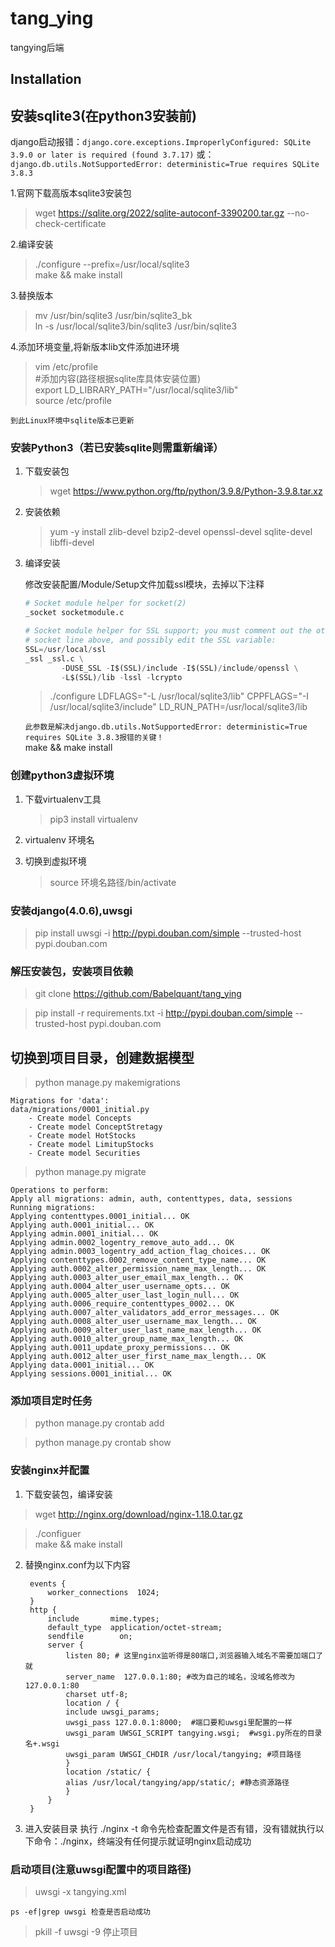 # tang_ying
tangying后端


## Installation

## 安装sqlite3(在python3安装前)
django启动报错：`django.core.exceptions.ImproperlyConfigured: SQLite 3.9.0 or later is required (found 3.7.17)`
或：`django.db.utils.NotSupportedError: deterministic=True requires SQLite 3.8.3`

1.官网下载高版本sqlite3安装包
>wget https://sqlite.org/2022/sqlite-autoconf-3390200.tar.gz --no-check-certificate

2.编译安装

> ./configure --prefix=/usr/local/sqlite3 <br>
make && make install 

3.替换版本

>mv /usr/bin/sqlite3 /usr/bin/sqlite3_bk<br>
ln -s /usr/local/sqlite3/bin/sqlite3 /usr/bin/sqlite3

4.添加环境变量,将新版本lib文件添加进环境

> vim /etc/profile<br>
#添加内容(路径根据sqlite库具体安装位置)<br>
export LD_LIBRARY_PATH="/usr/local/sqlite3/lib" <br>
source /etc/profile

`到此Linux环境中sqlite版本已更新`

### 安装Python3（若已安装sqlite则需重新编译）

1. 下载安装包
    > wget https://www.python.org/ftp/python/3.9.8/Python-3.9.8.tar.xz

2. 安装依赖
    >yum -y install zlib-devel bzip2-devel openssl-devel sqlite-devel libffi-devel 

3. 编译安装

    修改安装配置/Module/Setup文件加载ssl模块，去掉以下注释
    ```python
    # Socket module helper for socket(2)
    _socket socketmodule.c

    # Socket module helper for SSL support; you must comment out the other
    # socket line above, and possibly edit the SSL variable:
    SSL=/usr/local/ssl
    _ssl _ssl.c \
            -DUSE_SSL -I$(SSL)/include -I$(SSL)/include/openssl \
            -L$(SSL)/lib -lssl -lcrypto
    ```
    >./configure LDFLAGS="-L /usr/local/sqlite3/lib" CPPFLAGS="-I /usr/local/sqlite3/include" LD_RUN_PATH=/usr/local/sqlite3/lib 
    
    `此参数是解决django.db.utils.NotSupportedError: deterministic=True requires SQLite 3.8.3报错的关键！`<br>
    make && make install

### 创建python3虚拟环境

1. 下载virtualenv工具
    >pip3 install virtualenv

2. virtualenv 环境名

3. 切换到虚拟环境
    >source 环境名路径/bin/activate

### 安装django(4.0.6),uwsgi

>pip install uwsgi -i http://pypi.douban.com/simple --trusted-host pypi.douban.com

### 解压安装包，安装项目依赖
>git clone https://github.com/Babelquant/tang_ying

>pip install -r requirements.txt -i http://pypi.douban.com/simple --trusted-host pypi.douban.com

## 切换到项目目录，创建数据模型
>python manage.py makemigrations

    Migrations for 'data':
    data/migrations/0001_initial.py
        - Create model Concepts
        - Create model ConceptStretagy
        - Create model HotStocks
        - Create model LimitupStocks
        - Create model Securities

>python manage.py migrate

    Operations to perform:
    Apply all migrations: admin, auth, contenttypes, data, sessions
    Running migrations:
    Applying contenttypes.0001_initial... OK
    Applying auth.0001_initial... OK
    Applying admin.0001_initial... OK
    Applying admin.0002_logentry_remove_auto_add... OK
    Applying admin.0003_logentry_add_action_flag_choices... OK
    Applying contenttypes.0002_remove_content_type_name... OK
    Applying auth.0002_alter_permission_name_max_length... OK
    Applying auth.0003_alter_user_email_max_length... OK
    Applying auth.0004_alter_user_username_opts... OK
    Applying auth.0005_alter_user_last_login_null... OK
    Applying auth.0006_require_contenttypes_0002... OK
    Applying auth.0007_alter_validators_add_error_messages... OK
    Applying auth.0008_alter_user_username_max_length... OK
    Applying auth.0009_alter_user_last_name_max_length... OK
    Applying auth.0010_alter_group_name_max_length... OK
    Applying auth.0011_update_proxy_permissions... OK
    Applying auth.0012_alter_user_first_name_max_length... OK
    Applying data.0001_initial... OK
    Applying sessions.0001_initial... OK

### 添加项目定时任务
> python manage.py crontab add

> python manage.py crontab show

### 安装nginx并配置
1. 下载安装包，编译安装

>wget http://nginx.org/download/nginx-1.18.0.tar.gz

>./configuer<br>
make && make install

2. 替换nginx.conf为以下内容

        events {
            worker_connections  1024;
        }
        http {
            include       mime.types;
            default_type  application/octet-stream;
            sendfile        on;
            server {
                listen 80; # 这里nginx监听得是80端口,浏览器输入域名不需要加端口了就
                server_name  127.0.0.1:80; #改为自己的域名，没域名修改为127.0.0.1:80
                charset utf-8;
                location / {
                include uwsgi_params;
                uwsgi_pass 127.0.0.1:8000;  #端口要和uwsgi里配置的一样
                uwsgi_param UWSGI_SCRIPT tangying.wsgi;  #wsgi.py所在的目录名+.wsgi
                uwsgi_param UWSGI_CHDIR /usr/local/tangying; #项目路径
                }
                location /static/ {
                alias /usr/local/tangying/app/static/; #静态资源路径
                }
            }
        }

3. 进入安装目录 执行 ./nginx -t 命令先检查配置文件是否有错，没有错就执行以下命令：./nginx，终端没有任何提示就证明nginx启动成功

### 启动项目(注意uwsgi配置中的项目路径)
>uwsgi -x tangying.xml 

    ps -ef|grep uwsgi 检查是否启动成功

>pkill -f uwsgi -9  停止项目